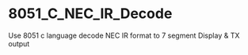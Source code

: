 # 8051_C_NEC_IR_Decode
Use 8051 c language decode NEC IR format to 7 segment Display &amp; TX output
